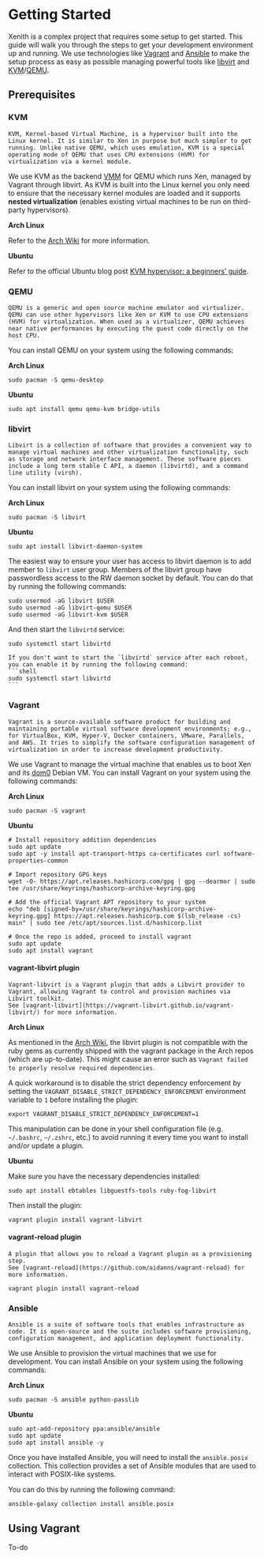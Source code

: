 # Getting Started

Xenith is a complex project that requires some setup to get started. This guide will walk you through the steps to get your development environment up and running. We use technologies like [Vagrant](https://www.vagrantup.com/) and [Ansible](https://docs.ansible.com/ansible/latest/index.html) to make the setup process as easy as possible managing powerful tools like [libvirt](https://libvirt.org/) and [KVM](https://linux-kvm.org/page/Main_Page)/[QEMU](https://www.qemu.org/).

## Prerequisites

### KVM

```admonish summary
KVM, Kernel-based Virtual Machine, is a hypervisor built into the Linux kernel. It is similar to Xen in purpose but much simpler to get running. Unlike native QEMU, which uses emulation, KVM is a special operating mode of QEMU that uses CPU extensions (HVM) for virtualization via a kernel module.
```

We use KVM as the backend [VMM](https://en.wikipedia.org/wiki/Hypervisor) for QEMU which runs Xen, managed by Vagrant through libvirt. As KVM is built into the Linux kernel you only need to ensure that the necessary kernel modules are loaded and it supports **nested virtualization** (enables existing virtual machines to be run on third-party hypervisors).

**Arch Linux**

Refer to the [Arch Wiki](https://wiki.archlinux.org/title/KVM) for more information.

**Ubuntu**

Refer to the official Ubuntu blog post [KVM hypervisor: a beginners’ guide](https://ubuntu.com/blog/kvm-hyphervisor).

### QEMU

```admonish summary
QEMU is a generic and open source machine emulator and virtualizer. QEMU can use other hypervisors like Xen or KVM to use CPU extensions (HVM) for virtualization. When used as a virtualizer, QEMU achieves near native performances by executing the guest code directly on the host CPU.
```

You can install QEMU on your system using the following commands:

**Arch Linux**

```shell
sudo pacman -S qemu-desktop
```

**Ubuntu**

```shell
sudo apt install qemu qemu-kvm bridge-utils
```

### libvirt

```admonish summary
Libvirt is a collection of software that provides a convenient way to manage virtual machines and other virtualization functionality, such as storage and network interface management. These software pieces include a long term stable C API, a daemon (libvirtd), and a command line utility (virsh).
```

You can install libvirt on your system using the following commands:

**Arch Linux**

```shell
sudo pacman -S libvirt
```

**Ubuntu**

```shell
sudo apt install libvirt-daemon-system
```

The easiest way to ensure your user has access to libvirt daemon is to add member to `libvirt` user group. Members of the libvirt group have passwordless access to the RW daemon socket by default. You can do that by running the following commands:

```shell
sudo usermod -aG libvirt $USER
sudo usermod -aG libvirt-qemu $USER
sudo usermod -aG libvirt-kvm $USER
```

And then start the `libvirtd` service:

```shell
sudo systemctl start libvirtd
```

~~~admonish tip
If you don't want to start the `libvirtd` service after each reboot, you can enable it by running the following command:
```shell
sudo systemctl start libvirtd
```
~~~

### Vagrant

```admonish summary
Vagrant is a source-available software product for building and maintaining portable virtual software development environments; e.g., for VirtualBox, KVM, Hyper-V, Docker containers, VMware, Parallels, and AWS. It tries to simplify the software configuration management of virtualization in order to increase development productivity.
```

We use Vagrant to manage the virtual machine that enables us to boot Xen and its [dom0](https://wiki.xenproject.org/wiki/Dom0) Debian VM. You can install Vagrant on your system using the following commands:

**Arch Linux**

```shell
sudo pacman -S vagrant
```

**Ubuntu**

```shell
# Install repository addition dependencies
sudo apt update
sudo apt -y install apt-transport-https ca-certificates curl software-properties-common

# Import repository GPG keys
wget -O- https://apt.releases.hashicorp.com/gpg | gpg --dearmor | sudo tee /usr/share/keyrings/hashicorp-archive-keyring.gpg

# Add the official Vagrant APT repository to your system
echo "deb [signed-by=/usr/share/keyrings/hashicorp-archive-keyring.gpg] https://apt.releases.hashicorp.com $(lsb_release -cs) main" | sudo tee /etc/apt/sources.list.d/hashicorp.list

# Once the repo is added, proceed to install vagrant
sudo apt update
sudo apt install vagrant
```

#### vagrant-libvirt plugin

```admonish summary
Vagrant-libvirt is a Vagrant plugin that adds a Libvirt provider to Vagrant, allowing Vagrant to control and provision machines via Libvirt toolkit.
See [vagrant-libvirt](https://vagrant-libvirt.github.io/vagrant-libvirt/) for more information.
```

**Arch Linux**

As mentioned in the [Arch Wiki](https://wiki.archlinux.org/title/Vagrant#vagrant-libvirt), the libvirt plugin is not compatible with the ruby gems as currently shipped with the vagrant package in the Arch repos (which are up-to-date). This might cause an error such as `Vagrant failed to properly resolve required dependencies`.

A quick workaround is to disable the strict dependency enforcement by setting the `VAGRANT_DISABLE_STRICT_DEPENDENCY_ENFORCEMENT` environment variable to `1` before installing the plugin:

```shell
export VAGRANT_DISABLE_STRICT_DEPENDENCY_ENFORCEMENT=1
```

This manipulation can be done in your shell configuration file (e.g. `~/.bashrc`, `~/.zshrc`, etc.) to avoid running it every time you want to install and/or update a plugin.

**Ubuntu**

Make sure you have the necessary dependencies installed:

```shell
sudo apt install ebtables libguestfs-tools ruby-fog-libvirt
```

Then install the plugin:

```shell
vagrant plugin install vagrant-libvirt
```

#### vagrant-reload plugin

```admonish summary
A plugin that allows you to reload a Vagrant plugin as a provisioning step.
See [vagrant-reload](https://github.com/aidanns/vagrant-reload) for more information.
```

```shell
vagrant plugin install vagrant-reload
```

### Ansible

```admonish summary
Ansible is a suite of software tools that enables infrastructure as code. It is open-source and the suite includes software provisioning, configuration management, and application deployment functionality.
```

We use Ansible to provision the virtual machines that we use for development. You can install Ansible on your system using the following commands:

**Arch Linux**

```shell
sudo pacman -S ansible python-passlib
```

**Ubuntu**

```shell
sudo apt-add-repository ppa:ansible/ansible
sudo apt update
sudo apt install ansible -y
```

Once you have installed Ansible, you will need to install the `ansible.posix` collection. This collection provides a set of Ansible modules that are used to interact with POSIX-like systems.

You can do this by running the following command:

```shell
ansible-galaxy collection install ansible.posix
```

## Using Vagrant

To-do
